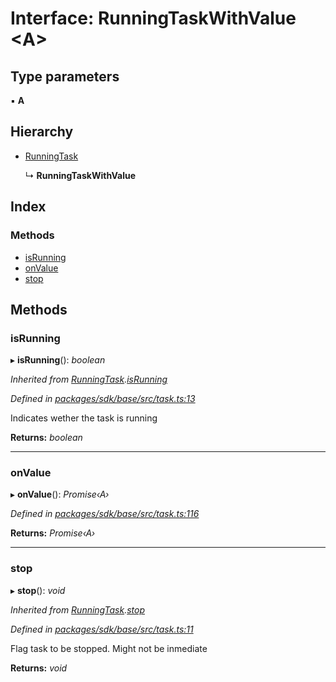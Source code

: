 # Interface: RunningTaskWithValue <**A**>

## Type parameters

▪ **A**

## Hierarchy

* [RunningTask](_task_.runningtask.md)

  ↳ **RunningTaskWithValue**

## Index

### Methods

* [isRunning](_task_.runningtaskwithvalue.md#isrunning)
* [onValue](_task_.runningtaskwithvalue.md#onvalue)
* [stop](_task_.runningtaskwithvalue.md#stop)

## Methods

###  isRunning

▸ **isRunning**(): *boolean*

*Inherited from [RunningTask](_task_.runningtask.md).[isRunning](_task_.runningtask.md#isrunning)*

*Defined in [packages/sdk/base/src/task.ts:13](https://github.com/celo-org/celo-monorepo/blob/master/packages/sdk/base/src/task.ts#L13)*

Indicates wether the task is running

**Returns:** *boolean*

___

###  onValue

▸ **onValue**(): *Promise‹A›*

*Defined in [packages/sdk/base/src/task.ts:116](https://github.com/celo-org/celo-monorepo/blob/master/packages/sdk/base/src/task.ts#L116)*

**Returns:** *Promise‹A›*

___

###  stop

▸ **stop**(): *void*

*Inherited from [RunningTask](_task_.runningtask.md).[stop](_task_.runningtask.md#stop)*

*Defined in [packages/sdk/base/src/task.ts:11](https://github.com/celo-org/celo-monorepo/blob/master/packages/sdk/base/src/task.ts#L11)*

Flag task to be stopped. Might not be inmediate

**Returns:** *void*
